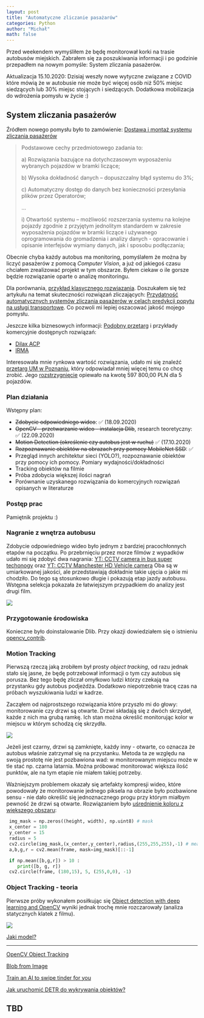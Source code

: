 ```yaml
---
layout: post
title: "Automatyczne zliczanie pasażarów"
categories: Python
author: "Michał"
math: false
---
```


Przed weekendem wymyśliłem że będę monitorował korki na trasie autobusów miejskich. Zabrałem się za poszukiwania informacji i po godzinie przepadłem na nowym pomyśle: System zliczania pasażerów. 

Aktualizacja 15.10.2020: Dzisiaj weszły nowe wytyczne związane z COVID które mówią że w autobusie nie może być więcej osób niż 50% miejsc siedzących lub 30% miejsc stojących i siedzących. Dodatkowa mobilizacja do wdrożenia pomysłu w życie :)

## System zliczania pasażerów
Źródłem nowego pomysłu było to zamówienie: [Dostawa i montaż systemu zliczania pasażerów](http://bip.metropoliagzm.pl/przetarg/125941/za-270-5-1-2020)

> Podstawowe cechy przedmiotowego zadania to:
>
>a) Rozwiązania bazujące na dotychczasowym wyposażeniu wybranych pojazdów w bramki liczące;
>
>b) Wysoka dokładność danych – dopuszczalny błąd systemu do 3%;
>
>c) Automatyczny dostęp do danych bez konieczności przesyłania plików przez Operatorów;
>
>...
>
>i) Otwartość systemu – możliwość rozszerzania systemu na kolejne pojazdy zgodnie z przyjętym jednolitym standardem w zakresie wyposażenia pojazdów w bramki liczące i używanego oprogramowania do gromadzenia i analizy danych - opracowanie i opisanie interfejsów wymiany danych, jak i sposobu podłączania;

Obecnie chyba każdy autobus ma monitoring, pomyślałem że można by liczyć pasażerów z pomocą *Computer Vision*, a już od jakiegoś czasu chciałem zrealizować projekt w tym obszarze. Byłem ciekaw o ile gorsze będzie rozwiązanie oparte o analizę monitoringu.

 Dla porównania, [przykład klasycznego rozwiązania](http://www.infotron.com.pl/pliki/Infotron%20-%20SZP%20-%20Opis%20v5.pdf). Doszukałem się też artykułu  na temat skuteczności rozwiązań zliczających: [Przydatność automatycznych systemów zliczania pasażerów w celach predykcji popytu na usługi transportowe](http://yadda.icm.edu.pl/yadda/element/bwmeta1.element.baztech-23687bf1-a7cb-49c6-98ab-8689e6aba932/c/TMiR_4_2018_aleksandrowicz.pdf). Co pozwoli mi lepiej oszacować jakość mojego pomysłu.

Jeszcze kilka biznesowych informacji: [Podobny przetarg](https://www.gait.pl/wp-content/uploads/2018/01/zal_9_siwz.pdf) i przykłady komercyjnie dostępnych rozwiązań:

- [Dilax ACP](https://www.dilax.com/en/products/automatic-passenger-counting)
- [IRMA](https://www.iris-sensing.com/products/automatic-passenger-counting/)

Interesowała mnie rynkowa wartość rozwiązania, udało mi się znaleźć [przetarg UM w Poznaniu](https://bip.umww.pl/292---648---k_74---k_231---k_216---przetarg-nieograniczony-pn-doposazenie-autobusow-szynowych), który odpowiadał mniej więcej temu co chcę zrobić. Jego [rozstrzygnięcie](https://www.przetargi.egospodarka.pl/kto-wygral/13907877,emtal-sp-z-o-o.html) opiewało na kwotę 597 800,00 PLN dla 5 pojazdów.



### Plan działania

Wstępny plan: 
- ~~Zdobycie odpowiedniego wideo~~: ✅ (18.09.2020)
- ~~OpenCV - przetwarzanie wideo - instalacja Dlib~~, research teoretyczny: ✅ (22.09.2020)
- ~~Motion Detection (określenie czy autobus jest w ruchu)~~ ✅ (17.10.2020)
- ~~Rozpoznawanie obiektów na obrazach przy pomocy MobileNet SSD~~: ✅
- Przegląd innych architektur sieci (YOLO?), rozpoznawanie obiektów przy pomocy ich pomocy. Pomiary wydajności/dokładności 
- Tracking obiektów na filmie
- Próba zdobycia większej ilości nagrań
- Porównanie uzyskanego rozwiązania do komercyjnych rozwiązań opisanych w literaturze

### Postęp prac

Pamiętnik projektu :)

### Nagranie z wnętrza autobusu

Zdobycie odpowiedniego wideo było jednym z bardziej pracochłonnych etapów na początku. Po przebrnięciu przez morze filmów z wypadków udało mi się zdobyć dwa nagrania: [YT: CCTV camera in bus super techonogy](https://www.youtube.com/watch?v=MOuPL-dhszQ) oraz [YT: CCTV Manchester HD Vehicle camera](https://www.youtube.com/watch?v=eWZtH96EKZk) Oba są w umiarkowanej jakości, ale przedstawiają dokładnie takie ujęcia o jakie mi chodziło. Do tego są stosunkowo długie i pokazują etap jazdy autobusu. Wstępna selekcja pokazała że łatwiejszym przypadkiem do analizy jest  drugi film.

<img src="{{site.url}}/images/2020_10/cap_CCTV_2.jpg" style="display: block; margin: auto;" />

### Przygotowanie środowiska
Konieczne było doinstalowanie Dlib. Przy okazji dowiedziałem się o istnieniu [opencv_contrib](https://github.com/opencv/opencv_contrib/tree/master/modules). 

### Motion Tracking

Pierwszą rzeczą jaką zrobiłem był prosty *object tracking*, od razu jednak stało się jasne, że będę potrzebował informacji o tym czy autobus się porusza. Bez tego będę zliczał omyłkowo ludzi którzy czekają na przystanku gdy  autobus podjeżdża. Dodatkowo niepotrzebnie tracę czas na próbach wyszukiwania ludzi w kadrze.

Zacząłem od najprostszego rozwiązania które przyszło mi do głowy: monitorowanie czy drzwi są otwarte. Drzwi składają się z dwóch skrzydeł, każde z nich ma grubą ramkę. Ich stan można określić monitorując kolor w miejscu w którym schodzą cię skrzydła. 

<img src="{{site.url}}/images/2020_10/door_detection.png" style="display: block; margin: auto;" />

Jeżeli jest czarny, drzwi są zamknięte, każdy inny - otwarte, co oznacza że autobus właśnie zatrzymał się na przystanku. Metoda ta ze względu na swoją prostotę nie jest pozbawiona wad: w monitorowanym miejscu może w tle stać np. czarna latarnia. Można próbować monitorować większa ilość punktów, ale na tym etapie nie miałem takiej potrzeby.

Ważniejszym problemem okazały się artefakty kompresji wideo, które powodowały że monitorowanie jednego piksela na obrazie było pozbawione sensu - nie dało określić się jednoznacznego progu przy którym miałbym pewność że drzwi są otwarte. Rozwiązaniem było [uśrednienie koloru z większego obszaru](https://stackoverflow.com/questions/43086715/rgb-average-of-circles):

```python
 img_mask = np.zeros((height, width), np.uint8) # mask
 x_center = 180
 y_center = 15
 radius = 5
 cv2.circle(img_mask,(x_center,y_center),radius,(255,255,255),-1) # measuring area
 a,b,g,r = cv2.mean(frame, mask=img_mask)[::-1]

 if np.mean([b,g,r]) > 10 :
    print([b, g, r])
 cv2.circle(frame, (180,15), 5, (255,0,0), -1)
```





### Object Tracking - teoria

Pierwsze próby wykonałem posiłkując się [Object detection with deep learning and OpenCV](https://www.pyimagesearch.com/2017/09/11/object-detection-with-deep-learning-and-opencv/)  wyniki jednak trochę mnie rozczarowały (analiza statycznych klatek z filmu). 

<img src="{{site.url}}/images/2020_10/passengers_detection.png" style="display: block; margin: auto;" />



[Jaki model?](https://github.com/hoya012/deep_learning_object_detection)

---


[OpenCV Object Tracking](https://www.pyimagesearch.com/2018/07/30/opencv-object-tracking/)

[Blob from Image](https://www.pyimagesearch.com/2017/11/06/deep-learning-opencvs-blobfromimage-works/)



[Train an AI to swipe tinder for you](https://medium.com/@joel.barmettler/train-an-ai-to-swipe-tinder-for-you-bc226df8709d)


[Jak uruchomić DETR do wykrywania obiektów?](https://deepdrive.pl/jak-uruchomic-detr-do-wykrywania-obiektow/)

## TBD
